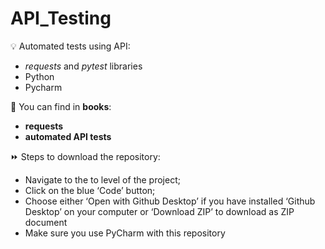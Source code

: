 # API_Testing
 
💡 Automated tests using API:
* _requests_ and _pytest_ libraries
* Python
* Pycharm

 
📗 You can find in **books**:
* **requests**
* **automated API tests**

⏩ Steps to download the repository:
* Navigate to the to level of the project;
* Click on the blue ‘Code’ button;
* Choose either ‘Open with Github Desktop’ if you have installed ‘Github Desktop’ on your computer or ‘Download ZIP’ to download as ZIP document
* Make sure you use PyCharm with this repository

